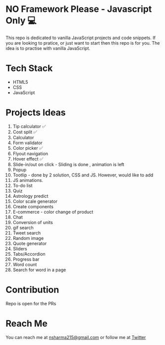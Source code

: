 # NO Framework Please - Javascript Only :computer:

This repo is dedicated to vanilla JavaScript projects and code snippets. If you are looking to pratice, or just want to start then this repo is for you. The idea is to practise with vanilla JavaScript. 

# Tech Stack
- HTML5
- CSS
- JavaScript

# Projects Ideas

 1. Tip calculator  :white_check_mark:
 2. Cost split  :white_check_mark:
 3. Calculator 
 4. Form validator 
 5. Color picker :white_check_mark:
 6. Flyout navigation
 7. Hover effect :white_check_mark:
 8. Slide-in/out on click - Sliding is done , animation is left
 9. Popup
 10. Tootlip - done by 2 solution, CSS and JS. However, would like to add
 11. JS animations.
 12. To-do list
 13. Quiz
 14. Astrology predict
 15. Color scale generator
 16. Create components
 17. E-commerce - color change of product
 18. Chat
 19. Conversion of units
 20. gif search
 21. Tweet search
 22. Random image
 23. Quote generator
 24. Sliders
 25. Tabs/Accordion
 26. Progress bar
 27. Word count
 28. Search for word in a page

# Contribution
Repo is open for the PRs

# Reach Me
You can reach me at nsharma215@gmail.com or follow me at [Twitter](twitter.com/hellonehha)